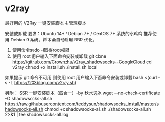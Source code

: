 # v2ray
最好用的 V2Ray 一键安装脚本 &amp; 管理脚本

安装或卸载
要求：Ubuntu 14+ / Debian 7+ / CentOS 7+ 系统的小鸡鸡
推荐使用 Debian 9 系统，脚本会自动启用 BBR 优化。
1. 使用命令sudo -i取得root权限
2. 使用 root 用户输入下面命令安装或卸载
    git clone https://github.com/Crownzhu/v2ray_shadowsocks--GoogleCloud
    cd v2ray
    chmod +x install.sh
    ./install.sh local

如果提示 git 命令不可用
则使用 root 用户输入下面命令安装或卸载
bash <(curl -s -L https://233blog.com/v2ray.sh)


另附：
SSR 一键安装脚本（四合一）-by 秋水逸冰
wget --no-check-certificate -O shadowsocks-all.sh https://raw.githubusercontent.com/teddysun/shadowsocks_install/master/shadowsocks-all.sh
chmod +x shadowsocks-all.sh
./shadowsocks-all.sh 2>&1 | tee shadowsocks-all.log
